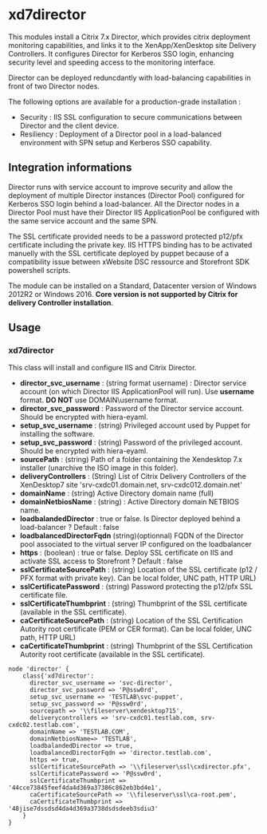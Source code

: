 # xd7director #

This modules install a Citrix 7.x Director, which provides citrix deployment monitoring capabilities, and links it to the XenApp/XenDesktop site Delivery Controllers.
It configures Director for Kerberos SSO login, enhancing security level and speeding access to the monitoring interface.

Director can be deployed reduncdantly with load-balancing capabilities in front of two Director nodes.

The following options are available for a production-grade installation :
- Security : IIS SSL configuration to secure communications between Director and the client device.
- Resiliency : Deployment of a Director pool in a load-balanced environment with SPN setup and Kerberos SSO capability.



## Integration informations
Director runs with service account to improve security and allow the deployment of multiple Director instances (Director Pool) configured for Kerberos SSO login behind a load-balancer.
All the Director nodes in a Director Pool must have their Director IIS ApplicationPool be configured with the same service account and the same SPN.

The SSL certificate provided needs to be a password protected p12/pfx certificate including the private key. IIS HTTPS binding has to be activated manuelly with the SSL certificate deployed by puppet because of a compatibility issue between xWebsite DSC ressource and Storefront SDK powershell scripts.

The module can be installed on a Standard, Datacenter version of Windows 2012R2 or Windows 2016. **Core version is not supported by Citrix for delivery Controller installation**.

## Usage
### xd7director
This class will install and configure IIS and Citrix Director. 
- **director_svc_username** : (string format username) : Director service account (on which Director IIS ApplicationPool will run). Use **username** format. **DO NOT** use DOMAIN\username format.
- **director_svc_password** : Password of the Director service account. Should be encrypted with hiera-eyaml.
- **setup_svc_username** : (string) Privileged account used by Puppet for installing the software.
- **setup_svc_password** : (string) Password of the privileged account. Should be encrypted with hiera-eyaml.
- **sourcePath** : (string) Path of a folder containing the Xendesktop 7.x installer (unarchive the ISO image in this folder).
- **deliveryControllers** : (String) List of Citrix Delivery Controllers of the XenDesktop7 site 'srv-cxdc01.domain.net, srv-cxdc012.domain.net'
- **domainName** : (string) Active Directory domain name (full)
- **domainNetbiosName** : (string) : Active Directory domain NETBIOS name.
- **loadbalandedDirector** : true or false. Is Director deployed behind a load-balancer ? Default : false
- **loadbalancedDirectorFqdn** (string)(optionnal) FQDN of the Director pool associated to the virtual server IP configured on the loadbalancer
- **https** : (boolean) : true or false. Deploy SSL certificate on IIS and activate SSL access to Storefront ? Default : false
- **sslCertificateSourcePath** : (string) Location of the SSL certificate (p12 / PFX format with private key). Can be local folder, UNC path, HTTP URL)
- **sslCertificatePassword** : (string) Password protecting the p12/pfx SSL certificate file.
- **sslCertificateThumbprint** : (string) Thumbprint of the SSL certificate (available in the SSL certificate).
- **caCertificateSourcePath** : (string) Location of the SSL Certification Autority root certificate (PEM or CER format). Can be local folder, UNC path, HTTP URL)
- **caCertificateThumbprint** : (string) Thumbprint of the SSL Certification Autority root certificate (available in the SSL certificate).

~~~puppet
node 'director' {
	class{'xd7director':
	  director_svc_username => 'svc-director',
	  director_svc_password => 'P@ssw0rd',
	  setup_svc_username => 'TESTLAB\svc-puppet',
	  setup_svc_password => 'P@ssw0rd',
	  sourcepath => '\\fileserver\xendesktop715',
	  deliverycontrollers => 'srv-cxdc01.testlab.com, srv-cxdc02.testlab.com',
	  domainName => 'TESTLAB.COM',
	  domainNetbiosName=> 'TESTLAB',
	  loadbalandedDirector => true,
	  loadbalancedDirectorFqdn => 'director.testlab.com',
	  https => true,
	  sslCertificateSourcePath => '\\fileserver\ssl\cxdirector.pfx',
	  sslCertificatePassword => 'P@ssw0rd',
	  sslCertificateThumbprint => '44cce73845feef4da4d369a37386c862eb3bd4e1',
	  caCertificateSourcePath => '\\fileserver\ssl\ca-root.pem',
	  caCertificateThumbprint => '48jise7dssdsd4da4d369a3738dsdsdeeb3sdiu3'
	}
}
~~~
